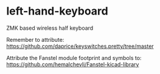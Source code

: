 # left-hand-keyboard
ZMK based wireless half keyboard


Remember to attribute: https://github.com/daprice/keyswitches.pretty/tree/master

Attribute the Fanstel module footprint and symbols to: https://github.com/hemalchevli/Fanstel-kicad-library
